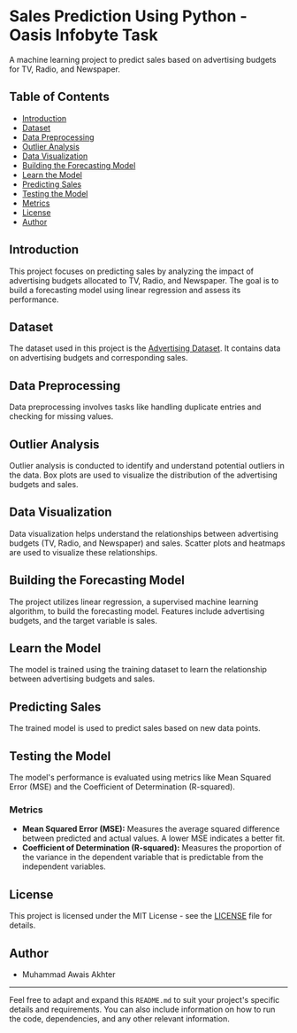 # Sales Prediction Using Python - Oasis Infobyte Task

A machine learning project to predict sales based on advertising budgets for TV, Radio, and Newspaper.

## Table of Contents
- [Introduction](#introduction)
- [Dataset](#dataset)
- [Data Preprocessing](#data-preprocessing)
- [Outlier Analysis](#outlier-analysis)
- [Data Visualization](#data-visualization)
- [Building the Forecasting Model](#building-the-forecasting-model)
- [Learn the Model](#learn-the-model)
- [Predicting Sales](#predicting-sales)
- [Testing the Model](#testing-the-model)
- [Metrics](#metrics)
- [License](#license)
- [Author](#author)

## Introduction

This project focuses on predicting sales by analyzing the impact of advertising budgets allocated to TV, Radio, and Newspaper. The goal is to build a forecasting model using linear regression and assess its performance.

## Dataset

The dataset used in this project is the [Advertising Dataset](https://www.kaggle.com/datasets/bumba5341/advertisingcsv). It contains data on advertising budgets and corresponding sales.

## Data Preprocessing

Data preprocessing involves tasks like handling duplicate entries and checking for missing values.

## Outlier Analysis

Outlier analysis is conducted to identify and understand potential outliers in the data. Box plots are used to visualize the distribution of the advertising budgets and sales.

## Data Visualization

Data visualization helps understand the relationships between advertising budgets (TV, Radio, and Newspaper) and sales. Scatter plots and heatmaps are used to visualize these relationships.

## Building the Forecasting Model

The project utilizes linear regression, a supervised machine learning algorithm, to build the forecasting model. Features include advertising budgets, and the target variable is sales.

## Learn the Model

The model is trained using the training dataset to learn the relationship between advertising budgets and sales.

## Predicting Sales

The trained model is used to predict sales based on new data points.

## Testing the Model

The model's performance is evaluated using metrics like Mean Squared Error (MSE) and the Coefficient of Determination (R-squared).

### Metrics

- **Mean Squared Error (MSE):** Measures the average squared difference between predicted and actual values. A lower MSE indicates a better fit.
- **Coefficient of Determination (R-squared):** Measures the proportion of the variance in the dependent variable that is predictable from the independent variables.

## License

This project is licensed under the MIT License - see the [LICENSE](LICENSE) file for details.

## Author

- Muhammad Awais Akhter

---

Feel free to adapt and expand this `README.md` to suit your project's specific details and requirements. You can also include information on how to run the code, dependencies, and any other relevant information.
